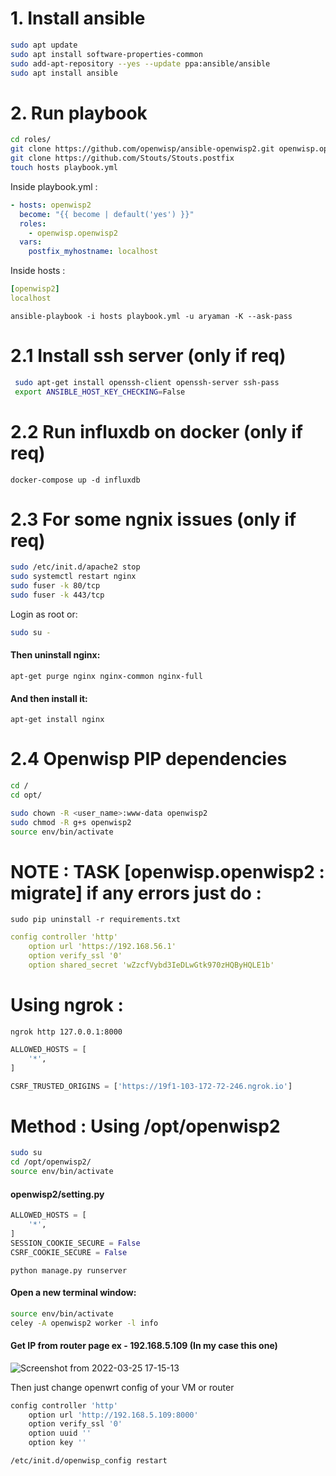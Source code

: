 # 1. Install ansible

```bash
sudo apt update
sudo apt install software-properties-common
sudo add-apt-repository --yes --update ppa:ansible/ansible
sudo apt install ansible
```

# 2. Run playbook

```bash
cd roles/
git clone https://github.com/openwisp/ansible-openwisp2.git openwisp.openwisp2
git clone https://github.com/Stouts/Stouts.postfix
touch hosts playbook.yml
```

Inside playbook.yml :

```yaml
- hosts: openwisp2
  become: "{{ become | default('yes') }}"
  roles:
    - openwisp.openwisp2
  vars:
    postfix_myhostname: localhost
```

Inside hosts :

```yaml
[openwisp2]
localhost
```    

`ansible-playbook -i hosts playbook.yml -u aryaman -K --ask-pass`

# 2.1 Install ssh server (only if req)

```bash
 sudo apt-get install openssh-client openssh-server ssh-pass
 export ANSIBLE_HOST_KEY_CHECKING=False
```
# 2.2 Run influxdb on docker (only if req)

`docker-compose up -d influxdb`
 
# 2.3 For some ngnix issues (only if req)

```bash
sudo /etc/init.d/apache2 stop
sudo systemctl restart nginx
sudo fuser -k 80/tcp
sudo fuser -k 443/tcp
```

Login as root or:

```bash
sudo su -
```

#### Then uninstall nginx:

`apt-get purge nginx nginx-common nginx-full`  

#### And then install it:

`apt-get install nginx`


# 2.4 Openwisp PIP dependencies

```bash
cd /
cd opt/

sudo chown -R <user_name>:www-data openwisp2
sudo chmod -R g+s openwisp2
source env/bin/activate 
```

# NOTE : TASK [openwisp.openwisp2 : migrate] if any errors just do :

`sudo pip uninstall -r requirements.txt`	

```yaml
config controller 'http'
	option url 'https://192.168.56.1'
	option verify_ssl '0'
	option shared_secret 'wZzcfVybd3IeDLwGtk970zHQByHQLE1b'
```

# Using ngrok :

`ngrok http 127.0.0.1:8000`

```python
ALLOWED_HOSTS = [
    '*',
]

CSRF_TRUSTED_ORIGINS = ['https://19f1-103-172-72-246.ngrok.io']
```

# Method : Using /opt/openwisp2

```bash
sudo su
cd /opt/openwisp2/
source env/bin/activate
```

#### openwisp2/setting.py 

```python
ALLOWED_HOSTS = [
    '*',
]
SESSION_COOKIE_SECURE = False
CSRF_COOKIE_SECURE = False
```

`python manage.py runserver`

#### Open a new terminal window:

```bash
source env/bin/activate
celey -A openwisp2 worker -l info
```

#### Get IP from router page ex - 192.168.5.109 (In my case this one)

![Screenshot from 2022-03-25 17-15-13](https://user-images.githubusercontent.com/56113566/160115181-bc275238-daca-4e7f-b88a-1568db41e72c.png)
	
Then just change openwrt config of your VM or router

```bash
config controller 'http'
	option url 'http://192.168.5.109:8000'
	option verify_ssl '0'
	option uuid ''
	option key ''

/etc/init.d/openwisp_config restart
```

